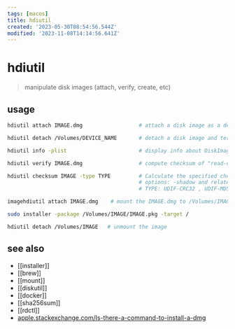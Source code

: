 ```yaml
---
tags: [macos]
title: hdiutil
created: '2023-05-30T08:54:56.544Z'
modified: '2023-11-08T14:14:56.641Z'
---
```


# hdiutil

> manipulate disk images (attach, verify, create, etc)

## usage

```sh
hdiutil attach IMAGE.dmg                  # attach a disk image as a device

hdiutil detach /Volumes/DEVICE_NAME       # detach a disk image and terminate any associated process

hdiutil info -plist                       # display info about DiskImages.framework, disk image driver, and any images that are currently attached

hdiutil verify IMAGE.dmg                  # compute checksum of "read-only" or "compressed" image and verify it against value stored in image

hdiutil checksum IMAGE -type TYPE         # Calculate the specified checksum on the image data, regardless of image type
                                          # options: -shadow and related, -encryption, -stdinpass, -srcimagekey, -puppetstrings, and -plist.
                                          # TYPE: UDIF-CRC32 , UDIF-MD5 , CRC32 , MD5 , SHA , SHA1 , SHA256 , SHA384 , SHA512
```

```sh
imagehdiutil attach IMAGE.dmg    # mount the IMAGE.dmg to /Volumes/IMAGE

sudo installer -package /Volumes/IMAGE/IMAGE.pkg -target /

hdiutil detach /Volumes/IMAGE   # unmount the image
```

## see also

- [[installer]]
- [[brew]]
- [[mount]]
- [[diskutil]]
- [[docker]]
- [[sha256sum]]
- [[rdctl]]
- [apple.stackexchange.com/Is-there-a-command-to-install-a-dmg](https://apple.stackexchange.com/a/73931/394965)
